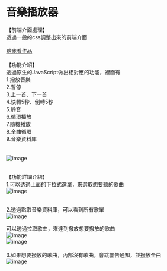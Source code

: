 # 音樂播放器
【前端介面處理】</br>
透過一般的css調整出來的前端介面
</br></br>
<a href="https://dustinyangtw.github.io/Music/music/music.html">點我看作品</a> 
</br></br>
【功能介紹】</br>
透過原生的JavaScript做出相對應的功能，裡面有</br>
1.撥放音樂</br>
2.暫停</br>
3.上一首、下一首</br>
4.快轉5秒、倒轉5秒</br>
5.靜音</br>
6.循環播放</br>
7.隨機播放</br>
8.全曲循環</br>
9.音樂資料庫</br>
</br></br>
![image](https://user-images.githubusercontent.com/106080221/189477269-eb48506d-6171-400c-aea4-9a4387a96da0.png)
</br>
</br>


【功能詳細介紹】</br>
1.可以透過上面的下拉式選單，來選取想要聽的歌曲</br>
![image](https://user-images.githubusercontent.com/106080221/189476633-d80fcaa7-1e18-4b59-834c-6b73987f9ef6.png)
</br></br>

2.透過點取音樂資料庫，可以看到所有歌單</br>
![image](https://user-images.githubusercontent.com/106080221/189476948-7e6fd1f4-49c8-4f9f-9f05-64c0a82e81bd.png)</br>

可以透過拉取歌曲，來達到撥放想要撥放的歌曲</br>
![image](https://user-images.githubusercontent.com/106080221/189477015-fc15d2f5-1263-4d7c-b724-63e37bf188f4.png)</br>
![image](https://user-images.githubusercontent.com/106080221/189477201-66e85b12-c62d-4236-8c83-73e9ddb928a4.png)
</br></br>
3.如果想要撥放的歌曲，內部沒有歌曲，會跳警告通知，並撥放全曲</br>
![image](https://user-images.githubusercontent.com/106080221/189477056-5414ddd5-db71-471b-8c96-bbbb7597e9cf.png)


